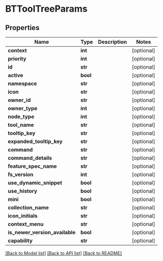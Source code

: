 # BTToolTreeParams

## Properties
Name | Type | Description | Notes
------------ | ------------- | ------------- | -------------
**context** | **int** |  | [optional] 
**priority** | **int** |  | [optional] 
**id** | **str** |  | [optional] 
**active** | **bool** |  | [optional] 
**namespace** | **str** |  | [optional] 
**icon** | **str** |  | [optional] 
**owner_id** | **str** |  | [optional] 
**owner_type** | **int** |  | [optional] 
**node_type** | **int** |  | [optional] 
**tool_name** | **str** |  | [optional] 
**tooltip_key** | **str** |  | [optional] 
**expanded_tooltip_key** | **str** |  | [optional] 
**command** | **str** |  | [optional] 
**command_details** | **str** |  | [optional] 
**feature_spec_name** | **str** |  | [optional] 
**fs_version** | **int** |  | [optional] 
**use_dynamic_snippet** | **bool** |  | [optional] 
**use_history** | **bool** |  | [optional] 
**mini** | **bool** |  | [optional] 
**collection_name** | **str** |  | [optional] 
**icon_initials** | **str** |  | [optional] 
**context_menu** | **str** |  | [optional] 
**is_newer_version_available** | **bool** |  | [optional] 
**capability** | **str** |  | [optional] 

[[Back to Model list]](../README.md#documentation-for-models) [[Back to API list]](../README.md#documentation-for-api-endpoints) [[Back to README]](../README.md)



